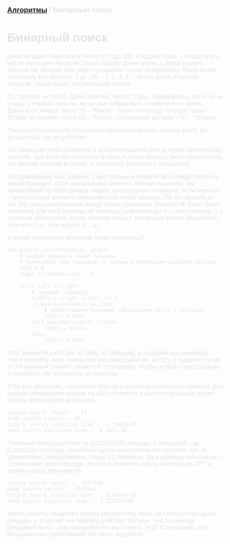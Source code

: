 <span style="color: #E5E4E4; font-family: Helvetica;">

### [Алгоритмы](README.md) / Бинарный поиск

# **Бинарный поиск**

Дима загадал Паше некое число от 1 до 100, и задача Паши – отгадать это число как можно быстрее. Паша говорит Диме число, а Дима говорит, больше ли, меньше или равно названное число загаданному. Паша может пробовать все числа от 1 до 100 – 1, 2, 3, 4… но это долго. Немного подумав, Паша нашел оптимальный способ. 

Он спросил число 50. Дима ответил: “Мало”. Паша обрадовался, пусть он не угадал с первой попытки, но он уже забраковал половину всех чисел. Дальше он назвал число 75 – “Много”. Паша отсек еще четверть чисел. Теперь он назовет число 63 – “Много”. Следующая догадка – 57 – “Угадал”.

Паша воспользовался алгоритмом бинарного поиска. Скорее всего, вы догадались, как он работает:

Мы проводим поиск элемента в отсортированном (это условие обязательно) массиве, при этом мы знаем его правую и левую границу (если представить, что массив записан в строку от меньшего элемента к большему). 

Мы сравниваем наш элемент с центральным элементом в между правой и левой границей. Если центральный элемент больше искомого, мы присваиваем правой границе индекс центрального элемента, если меньше – центральный элемент присваивается левой границе. Так мы делаем до тех пор, пока центральный между двумя границами элемент не будет равен искомому или пока границы не совпадут (они совпадут и с центральным, и с искомым элементом). Когда элемент найдет, его индекс можно обработать (вернуть `True`, сам индекс и т. д.)

В плане реализации алгоритм также несложный:

    def binary_search(massive, item):
        # задаем правые и левые границы 
        # изначально они совпадают с первым и последним индексом массива
        left = 0
        right = len(massive) - 1
        
        while left <= right:
            # находим середину
            middle = (right + left) // 2
            if massive[middle] == item:
                # обрабатываем значение (возвращаем место в массиве)
                return middle
            elif massive[middle] > item:
                right = middle
            else:
                left = middle

Этот алгоритм работает за *O(log n)* операций, в то время как линейный поиск (перебор всех элементов массива) работает за *O(n)* в худшем случае (если искомый элемент окажется последним). Чтобы не быть голословным, я попробую оба алгоритма на практике.

Есть два алгоритма, случайный массив и случайно выбранный элемент. Для начала сгенерируем массив на 100 элементов и засечем реальное время работы  для каждого алгоритма.

    binary search result -  61
    dumb search result -  61
    binary search execution time -  4.1962e-05
    dumb search execution time -  8.345e-06

Линейный поиск сработал за 0,000008345 секунды, а бинарный – за 0,00004162 секунды. Линейный однозначно справился быстрее, что не удивительно, понадобилась только 61 операция. Да и разница небольшая – стотысячные доли секунды. Но стоит изменить длину массива до 10^7 и картина сразу поменяется:

    binary search result -  7677643
    dumb search result -  7677643
    binary search execution time -  5.0068e-05
    dumb search execution time -  1.224620104

Время работы бинарного поиска увеличилось лишь на стотысячную долю секунды, в то время как перебор работает больше, чем за секунду (неудивительно – ему понадобилось выполнить 7×10^6 операций), для большинства соревнований это очень медленно. 
